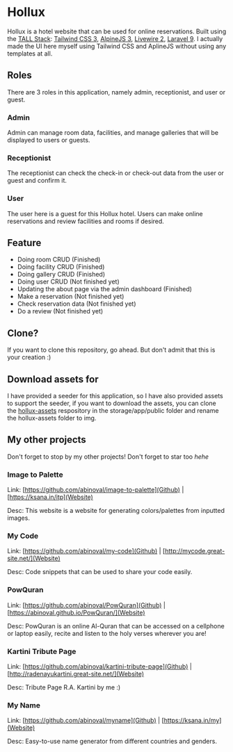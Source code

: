 # Hollux

Hollux is a hotel website that can be used for online reservations. Built using the [TALL Stack](https://tallstack.dev/): [Tailwind CSS 3](https://tailwindcss.com/), [AlpineJS 3](https://alpinejs.dev/), [Livewire 2](https://laravel-livewire.com/), [Laravel 9](https://laravel.com/). I actually made the UI here myself using Tailwind CSS and AplineJS without using any templates at all.

## Roles

There are 3 roles in this application, namely admin, receptionist, and user or guest.

### Admin

Admin can manage room data, facilities, and manage galleries that will be displayed to users or guests.

### Receptionist

The receptionist can check the check-in or check-out data from the user or guest and confirm it.

### User

The user here is a guest for this Hollux hotel. Users can make online reservations and review facilities and rooms if desired.

## Feature

- Doing room CRUD (Finished)
- Doing facility CRUD (Finished)
- Doing gallery CRUD (Finished)
- Doing user CRUD (Not finished yet)
- Updating the about page via the admin dashboard (Finished)
- Make a reservation (Not finished yet)
- Check reservation data (Not finished yet)
- Do a review (Not finished yet)

## Clone?

If you want to clone this repository, go ahead. But don't admit that this is your creation :)

## Download assets for

I have provided a seeder for this application, so I have also provided assets to support the seeder, if you want to download the assets, you can clone the [hollux-assets](https://github.com/abinoval/hollux-assets) respository in the storage/app/public folder and rename the hollux-assets folder to img.

## My other projects

Don't forget to stop by my other projects! Don't forget to star too *hehe*

### Image to Palette

Link: [https://github.com/abinoval/image-to-palette](Github) | [https://ksana.in/itp](Website)

Desc: This website is a website for generating colors/palettes from inputted images.

### My Code

Link: [https://github.com/abinoval/my-code](Github) | [http://mycode.great-site.net/](Website)

Desc: Code snippets that can be used to share your code easily.

### PowQuran

Link: [https://github.com/abinoval/PowQuran](Github) | [https://abinoval.github.io/PowQuran/](Website)

Desc: PowQuran is an online Al-Quran that can be accessed on a cellphone or laptop easily, recite and listen to the holy verses wherever you are!

### Kartini Tribute Page

Link: [https://github.com/abinoval/kartini-tribute-page](Github) | [http://radenayukartini.great-site.net/](Website)

Desc: Tribute Page R.A. Kartini by me :)

### My Name

Link: [https://github.com/abinoval/myname](Github) | [https://ksana.in/my](Website)

Desc: Easy-to-use name generator from different countries and genders.
